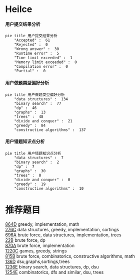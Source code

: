 # Heilce

<!-- tabs:start -->



#### **用户提交结果分析**

```mermaid
pie title 用户提交结果分析
    "Accepted" :  61
    "Rejected" :  0
    "Wrong answer" :  30
    "Runtime error" :  5
    "Time limit exceeded" :  1
    "Memory limit exceeded" :  0
    "Compilation error" :  0
    "Partial" :  0
```

#### **用户做题类型偏好分析**

```mermaid
pie title 用户做题类型偏好分析
    "data structures" :  134
    "binary search" :  77
    "dp" :  46
    "graphs" :  13
    "trees" :  48
    "divide and conquer" :  21
    "greedy" :  84
    "constructive algorithms" :  137
```
#### **用户错题知识点分析**

```mermaid
pie title 用户错题知识点分析
    "data structures" :  7
    "binary search" :  2
    "dp" :  7
    "graphs" :  30
    "trees" :  0
    "divide and conquer" :  0
    "greedy" :  19
    "constructive algorithms" :  10
```



<!-- tabs:end -->
# 推荐题目
[864D](https://codeforces.com/contest/864/problem/D)		greedy,
                        implementation,
                        math		  
[276C](https://codeforces.com/contest/276/problem/C)		data structures,
                        greedy,
                        implementation,
                        sortings		  
[696A](https://codeforces.com/contest/696/problem/A)		brute force,
                        data structures,
                        implementation,
                        trees		  
[22B](https://codeforces.com/contest/22/problem/B)		brute force,
                        dp		  
[870A](https://codeforces.com/contest/870/problem/A)		brute force,
                        implementation		  
[1220C](https://codeforces.com/contest/1220/problem/C)		games,
                        greedy,
                        strings		  
[815B](https://codeforces.com/contest/815/problem/B)		brute force,
                        combinatorics,
                        constructive algorithms,
                        math		  
[136D](https://codeforces.com/contest/136/problem/D)		dsu,graphs,sortings,trees		  
[1236E](https://codeforces.com/contest/1236/problem/E)		binary search,
                        data structures,
                        dp,
                        dsu		  
[1254E](https://codeforces.com/contest/1254/problem/E)		combinatorics,
                        dfs and similar,
                        dsu,
                        trees		  
